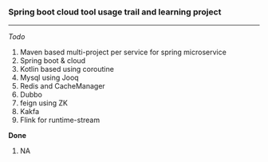 ### Spring boot cloud tool usage trail and learning project

***

*Todo*

1. Maven based multi-project per service for spring microservice
2. Spring boot & cloud
3. Kotlin based using coroutine
4. Mysql using Jooq
5. Redis and CacheManager
6. Dubbo
7. feign using ZK
8. Kakfa
9. Flink for runtime-stream

**Done**

1. NA